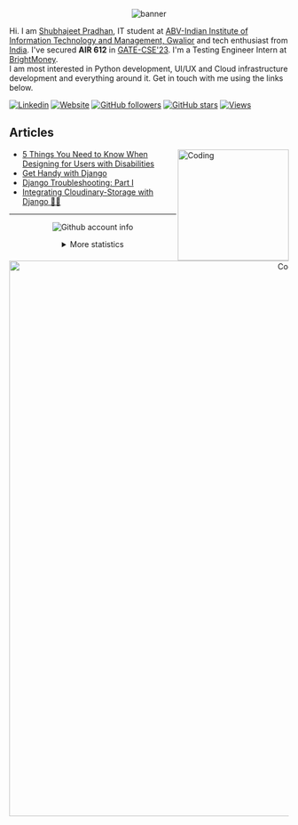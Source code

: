 <p align="center">
    <img align="center" alt="banner" src="https://cdn.dribbble.com/userupload/6979724/file/original-d987dcf4024c829a79d6ede3fa8b9d92.png?compress=1&resize=1200x675" />
</p>
    
Hi. I am [Shubhajeet Pradhan](https://shubhajeetpradhan.netlify.app), IT student at [ABV-Indian Institute of Information Technology and Management, Gwalior]([https://www.tuni.fi/en](https://www.iiitm.ac.in/index.php/en/)) and tech enthusiast from
[India](https://en.wikipedia.org/wiki/India). I've secured **AIR 612** in [GATE-CSE'23](https://gate.iitk.ac.in). I'm a Testing Engineer Intern at [BrightMoney](https://main.d1kndt2f1p1c10.amplifyapp.com). <br/>I am most interested in Python development, UI/UX and Cloud infrastructure development and everything around it. Get in touch with me using the links below.

[![Linkedin](https://img.shields.io/badge/LinkedIn-0077B5?style=for-the-badge&logo=linkedin&logoColor=white&style=flat&color=FF3864)](https://www.linkedin.com/in/shubhajeet-pradhan-b7747a156/)
[![Website](https://img.shields.io/badge/Shubhajeet%20Pradhan-green?style=flat&colorA=FF3864&colorB=FF3864&logo=google%20chrome&logoColor=white)](https://shubhajeetpradhan.netlify.app/)
[![GitHub followers](https://img.shields.io/github/followers/shubhajeet1207?style=flat&colorA=FF3864&colorB=FF3864&label=Follow)](https://github.com/shubhajeet1207)
[![GitHub stars](https://img.shields.io/github/stars/shubhajeet1207?style=flat&colorA=FF3864&colorB=FF3864)](https://github.com/shubhajeet1207)
[![Views](https://komarev.com/ghpvc/?username=shubhajeet1207&color=FF3864)]([https://www.kassq.dev/](https://shubhajeetpradhan.netlify.app))

## Articles

<img align="right" alt="Coding" width="200" src="https://media1.giphy.com/media/RbDKaczqWovIugyJmW/giphy.gif?cid=ecf05e47p7mj9h7j8gvv6ebjef2ywd7dlyf4nfepr2fczll7&rid=giphy.gif&ct=g"> 

<!-- BLOG-POST-LIST:START -->
- [5 Things You Need to Know When Designing for Users with Disabilities](https://medium.com/@spymonk/5-things-you-need-to-know-when-designing-for-users-with-disabilities-b667d7dcdfe3)
- [Get Handy with Django](https://medium.com/tech-iiitg/get-handy-with-django-9e6a7e3e3a71)
- [Django Troubleshooting: Part I](https://medium.com/@spymonk/django-troubleshooting-part-i-4d0a2c366270)
- [Integrating Cloudinary-Storage with Django 🔗🔥](https://dev.to/spymonk/integrating-cloudinary-storage-with-django-4ipb)
<!-- BLOG-POST-LIST:END -->
    
<hr>

<div align="center">
  
![Github account info](https://metrics.lecoq.io/shubhajeet1207?template=classic&config.timezone=India)

<details><summary>More statistics</summary>

![Github statistics](https://github-readme-stats.vercel.app/api?username=shubhajeet1207&show_icons=true)

![Used languages](https://github-readme-stats.vercel.app/api/top-langs/?username=shubhajeet1207&layout=compact)

</details>

<img align="center" alt="Coding" width="1000" src="https://github.com/saadeghi/saadeghi/blob/master/dino.gif?raw=true">
</div>
